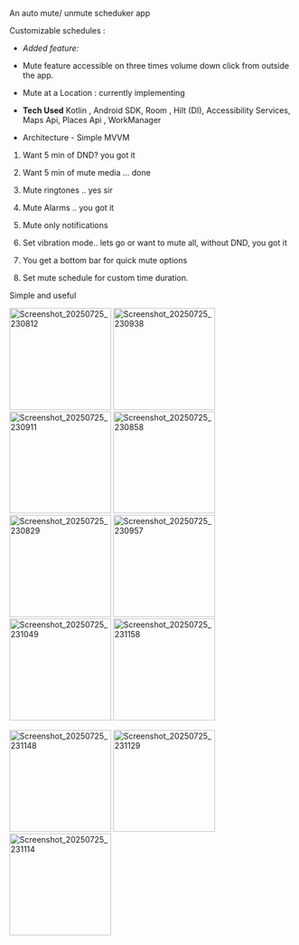 An auto mute/ unmute scheduker app 

Customizable schedules : 
- *Added feature:*
- Mute feature accessible on three times volume down click from outside the app.
- Mute at a Location : currently implementing

- **Tech Used**
  Kotlin , Android SDK, Room , Hilt (DI), Accessibility Services, Maps Api, Places Api , WorkManager
- Architecture - Simple MVVM
  
1. Want 5 min of DND? you got it
2. Want 5 min of mute media ... done
3. Mute ringtones .. yes sir
4. Mute Alarms .. you got it
5. Mute only notifications
6. Set vibration mode.. lets go
or want to mute all, without DND, you got it

7. You get a bottom bar for quick mute options
8. Set mute schedule for custom time duration. 


Simple and useful 

<p align = "centenr">


<img width="180"  alt="Screenshot_20250725_230812" src="https://github.com/user-attachments/assets/4799c815-4522-4403-a3cf-b75aff3ebbd7" />
<img width="180"  alt="Screenshot_20250725_230938" src="https://github.com/user-attachments/assets/404d16c2-9d72-4d22-b373-7f2f9bee8414" />
<img width="180"  alt="Screenshot_20250725_230911" src="https://github.com/user-attachments/assets/909c50e4-a72b-4907-a1b3-d750e4bdba19" />
<img width="180"  alt="Screenshot_20250725_230858" src="https://github.com/user-attachments/assets/442b61a0-fd55-415a-9416-652d61fffbd5" />
<img width="180"  alt="Screenshot_20250725_230829" src="https://github.com/user-attachments/assets/12573891-aece-4442-bd5f-edb849e5c68c" />

<img width="180"  alt="Screenshot_20250725_230957" src="https://github.com/user-attachments/assets/bb57bfb2-2295-457e-8751-daf43ac53a7e" />
<img width="180"  alt="Screenshot_20250725_231049" src="https://github.com/user-attachments/assets/7d045a46-1df0-493c-819a-f59445cdfbdb" />
<img width="180" alt="Screenshot_20250725_231158" src="https://github.com/user-attachments/assets/09129fe3-0d26-451f-9f16-0e726f01becc" />
</p>
<p align = "centenr">
  <img width="180" alt="Screenshot_20250725_231148" src="https://github.com/user-attachments/assets/2ac276ff-719f-4787-9f16-38ffa6422789" />
<img width="180"  alt="Screenshot_20250725_231129" src="https://github.com/user-attachments/assets/45d88e02-86ce-4e16-bac9-ab2e64f75ee3" />
<img width="180"  alt="Screenshot_20250725_231114" src="https://github.com/user-attachments/assets/bf1a2848-e980-4712-a78d-66e23300d118" />
</p>




